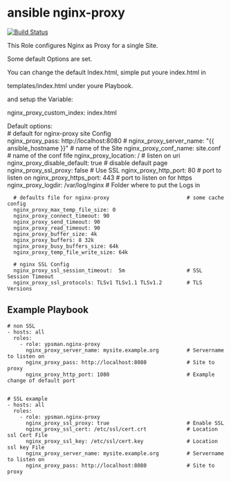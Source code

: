 ansible nginx-proxy
===================
[![Build Status](https://travis-ci.org/ypsman/ansible-nginx-proxy.svg?branch=master)](https://travis-ci.org/ypsman/ansible-nginx-proxy)

This Role configures Nginx as Proxy for a single Site.

Some default Options are set.

You can change the default Index.html, simple put youre index.html in

templates/index.html under youre Playbook.

and setup the Variable:

nginx_proxy_custom_index: index.html


Default options: <br>
      # default for nginx-proxy site Config <br>
      nginx_proxy_pass: http://localhost:8080                 #
      nginx_proxy_server_name: "{{ ansible_hostname }}"       # name of the Site
      nginx_proxy_conf_name: site.conf                        # name of the conf fife
      nginx_proxy_location: /                                 # listen on uri
      nginx_proxy_disable_default: true                       # disable default page
      nginx_proxy_ssl_proxy: false                            # Use SSL
      nginx_proxy_http_port: 80                               # port to listen on
      nginx_proxy_https_port: 443                             # port to listen on for https
      nginx_proxy_logdir: /var/log/nginx                      # Folder where to put the Logs in

      # defaults file for nginx-proxy                         # some cache config
      nginx_proxy_max_temp_file_size: 0  
      nginx_proxy_connect_timeout: 90
      nginx_proxy_send_timeout: 90
      nginx_proxy_read_timeout: 90
      nginx_proxy_buffer_size: 4k
      nginx_proxy_buffers: 8 32k
      nginx_proxy_busy_buffers_size: 64k
      nginx_proxy_temp_file_write_size: 64k

      # nginx SSL Config
      nginx_proxy_ssl_session_timeout:  5m                    # SSL Session Timeout
      nginx_proxy_ssl_protocols: TLSv1 TLSv1.1 TLSv1.2        # TLS Versions


Example Playbook
----------------

    # non SSL
    - hosts: all
      roles:
        - role: ypsman.nginx-proxy
          nginx_proxy_server_name: mysite.example.org         # Servername to listen on  
          nginx_proxy_pass: http://localhost:8080             # Site to proxy
          nginx_proxy_http_port: 1080                         # Example change of default port


    # SSL example
    - hosts: all
      roles:
        - role: ypsman.nginx-proxy
          nginx_proxy_ssl_proxy: true                         # Enable SSL
          nginx_proxy_ssl_cert: /etc/ssl/cert.crt             # Location ssl Cert File
          nginx_proxy_ssl_key: /etc/ssl/cert.key              # Location ssl key File
          nginx_proxy_server_name: mysite.example.org         # Servername to listen on  
          nginx_proxy_pass: http://localhost:8080             # Site to proxy
